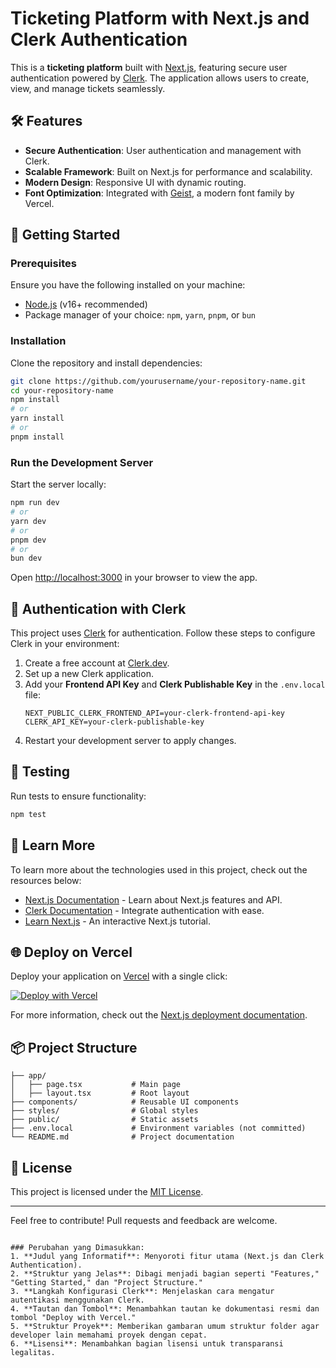 # Ticketing Platform with Next.js and Clerk Authentication

This is a **ticketing platform** built with [Next.js](https://nextjs.org), featuring secure user authentication powered by [Clerk](https://clerk.dev). The application allows users to create, view, and manage tickets seamlessly.

## 🛠 Features
- **Secure Authentication**: User authentication and management with Clerk.
- **Scalable Framework**: Built on Next.js for performance and scalability.
- **Modern Design**: Responsive UI with dynamic routing.
- **Font Optimization**: Integrated with [Geist](https://vercel.com/font), a modern font family by Vercel.

## 🚀 Getting Started

### Prerequisites
Ensure you have the following installed on your machine:
- [Node.js](https://nodejs.org/) (v16+ recommended)
- Package manager of your choice: `npm`, `yarn`, `pnpm`, or `bun`

### Installation
Clone the repository and install dependencies:

```bash
git clone https://github.com/yourusername/your-repository-name.git
cd your-repository-name
npm install
# or
yarn install
# or
pnpm install
```

### Run the Development Server
Start the server locally:

```bash
npm run dev
# or
yarn dev
# or
pnpm dev
# or
bun dev
```

Open [http://localhost:3000](http://localhost:3000) in your browser to view the app.

## 🧰 Authentication with Clerk
This project uses [Clerk](https://clerk.dev) for authentication. Follow these steps to configure Clerk in your environment:

1. Create a free account at [Clerk.dev](https://clerk.dev/).
2. Set up a new Clerk application.
3. Add your **Frontend API Key** and **Clerk Publishable Key** in the `.env.local` file:
   ```env
   NEXT_PUBLIC_CLERK_FRONTEND_API=your-clerk-frontend-api-key
   CLERK_API_KEY=your-clerk-publishable-key
   ```
4. Restart your development server to apply changes.

## 🧪 Testing
Run tests to ensure functionality:
```bash
npm test
```

## 📖 Learn More
To learn more about the technologies used in this project, check out the resources below:
- [Next.js Documentation](https://nextjs.org/docs) - Learn about Next.js features and API.
- [Clerk Documentation](https://clerk.dev/docs) - Integrate authentication with ease.
- [Learn Next.js](https://nextjs.org/learn) - An interactive Next.js tutorial.

## 🌐 Deploy on Vercel
Deploy your application on [Vercel](https://vercel.com) with a single click:

[![Deploy with Vercel](https://vercel.com/button)](https://vercel.com/new)

For more information, check out the [Next.js deployment documentation](https://nextjs.org/docs/app/building-your-application/deploying).

## 📦 Project Structure
```plaintext
├── app/
│   ├── page.tsx           # Main page
│   ├── layout.tsx         # Root layout
├── components/            # Reusable UI components
├── styles/                # Global styles
├── public/                # Static assets
├── .env.local             # Environment variables (not committed)
└── README.md              # Project documentation
```

## 📄 License
This project is licensed under the [MIT License](LICENSE).

---

Feel free to contribute! Pull requests and feedback are welcome.
```

### Perubahan yang Dimasukkan:
1. **Judul yang Informatif**: Menyoroti fitur utama (Next.js dan Clerk Authentication).
2. **Struktur yang Jelas**: Dibagi menjadi bagian seperti "Features," "Getting Started," dan "Project Structure."
3. **Langkah Konfigurasi Clerk**: Menjelaskan cara mengatur autentikasi menggunakan Clerk.
4. **Tautan dan Tombol**: Menambahkan tautan ke dokumentasi resmi dan tombol "Deploy with Vercel."
5. **Struktur Proyek**: Memberikan gambaran umum struktur folder agar developer lain memahami proyek dengan cepat.
6. **Lisensi**: Menambahkan bagian lisensi untuk transparansi legalitas. 
